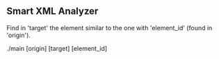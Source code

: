 ## Smart XML Analyzer

Find in 'target' the element similar to the one with 'element_id' (found in 'origin').

./main [origin] [target] [element_id]
